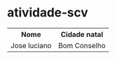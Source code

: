 # atividade-scv

<table>
  <tr>
    <th>Nome</th>
    <th>Cidade natal</th>
  </tr>
  <tr>
    <td>Jose luciano</td>
    <td>Bom Conselho</td>
  </tr>
</table>